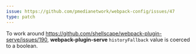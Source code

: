 ```yaml
---
issue: https://github.com/pmedianetwork/webpack-config/issues/47
type: patch
---
```


To work around https://github.com/shellscape/webpack-plugin-serve/issues/190, **webpack-plugin-serve** `historyFallback` value is coerced to a boolean.
